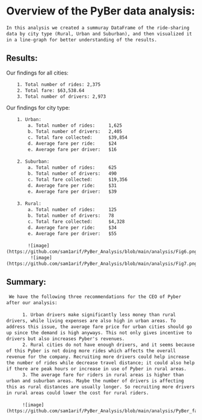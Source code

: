 # Overview of the PyBer data analysis:

    In this analysis we created a summuray DataFrame of the ride-sharing data by city type (Rural, Urban and Suburban), and then visualized it in a line-graph for better understanding of the results. 
    
    
## Results:
   
   Our findings for all cities:
        
        1. Total number of rides: 2,375
        2. Total fare: $63,538.64
        3. Total number of drivers: 2,973
      
   Our findings for city type:
        
        1. Urban:
            a. Total number of rides:     1,625 
            b. Total number of drivers:   2,405
            c. Total fare collected:      $39,854
            d. Average fare per ride:     $24
            e. Average fare per driver:   $16
        
        2. Suburban:
            a. Total number of rides:     625 
            b. Total number of drivers:   490
            c. Total fare collected:      $19,356
            d. Average fare per ride:     $31
            e. Average fare per driver:   $39
        
        3. Rural:
            a. Total number of rides:     125
            b. Total number of drivers:   78
            c. Total fare collected:      $4,328
            d. Average fare per ride:     $34
            e. Average fare per driver:   $55
     
            ![image](https://github.com/sam1arif/PyBer_Analysis/blob/main/analysis/Fig6.png)
             ![image](https://github.com/sam1arif/PyBer_Analysis/blob/main/analysis/Fig7.png)
            
 ## Summary:
 
     We have the following three recommendations for the CEO of Pyber after our analysis:
     
          1. Urban drivers make significantly less money than rural drivers, while living expenses are also high in urban areas. To address this issue, the average fare price for urban cities should go up since the demand is high anyways. This not only gives incentive to drivers but also increases Pyber's revenues. 
          2. Rural cities do not have enough drivers, and it seems because of this Pyber is not doing more rides which affects the overall revenue for the company. Recruiting more drivers could help increase the number of rides while decrease travel distance; it could also help if there are peak hours or increase in use of Pyber in rural areas.
          3. The average fare for riders in rural areas is higher than urban and suburban areas. Maybe the number of drivers is affecting this as rural distances are usually longer. So recruiting more drivers in rural areas could lower the cost for rural riders. 
          
          ![image](https://github.com/sam1arif/PyBer_Analysis/blob/main/analysis/PyBer_fare_summary.png)
